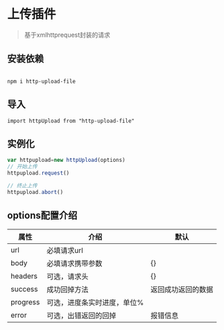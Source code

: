 # 上传插件
>基于xmlhttprequest封装的请求

## 安装依赖
```

npm i http-upload-file

```
## 导入
```
import httpUpload from "http-upload-file"
```

## 实例化
```js
var httpupload=new httpUpload(options)
// 开始上传
httpupload.request()

// 终止上传
httpupload.abort()
```

## options配置介绍
|属性|介绍|默认
|-|-|-|
|url|必填请求url||
|body|必填请求携带参数|{}|
|headers|可选，请求头|{}|
|success|成功回掉方法|返回成功返回的数据|
|progress|可选，进度条实时进度，单位%||
|error|可选，出错返回的回掉|报错信息|